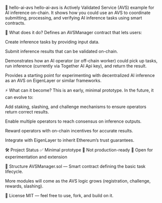 🚀 hello-ai-avs
hello-ai-avs is Actively Validated Service (AVS) example for AI inference on-chain.
It shows how you could use an AVS to coordinate submitting, processing, and verifying AI inference tasks using smart contracts.

📌 What does it do?
Defines an AVSManager contract that lets users:

Create inference tasks by providing input data.

Submit inference results that can be validated on-chain.

Demonstrates how an AI operator (or off-chain worker) could pick up tasks, run inference (currently via Together AI Api key), and return the result.

Provides a starting point for experimenting with decentralized AI inference as an AVS on EigenLayer or similar frameworks.

⚡ What can it become?
This is an early, minimal prototype. In the future, it can evolve to:

Add staking, slashing, and challenge mechanisms to ensure operators return correct results.

Enable multiple operators to reach consensus on inference outputs.

Reward operators with on-chain incentives for accurate results.

Integrate with EigenLayer to inherit Ethereum’s trust guarantees.

🛠️ Project Status
✅ Minimal prototype
🚧 Not production-ready
🧩 Open for experimentation and extension

📂 Structure
AVSManager.sol — Smart contract defining the basic task lifecycle.

More modules will come as the AVS logic grows (registration, challenge, rewards, slashing).

📜 License
MIT — feel free to use, fork, and build on it.
